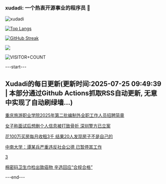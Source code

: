 ### xudadi: 一个热衷开源事业的程序员 👋

![xudadi](https://github-readme-stats-git-masterorgs-github-readme-stats-team.vercel.app/api?username=xudadi)

[![Top Langs](https://github-readme-stats.vercel.app/api/top-langs/?username=xudadi)](https://github.com/anuraghazra/github-readme-stats)

[![GitHub Streak](https://streak-stats.demolab.com?user=xudadi&locale=zh_Hans)](https://git.io/streak-stats)

![](https://raw.githubusercontent.com/xudadi/xudadi/main/assets/github-contribution-grid-snake.svg)

![VISITOR+COUNT](https://komarev.com/ghpvc/?username=xudadi&label=VISITOR+COUNT)


---start---

## Xudadi的每日更新(更新时间:2025-07-25 09:49:39 | 本部分通过Github Actions抓取RSS自动更新, 无意中实现了自动刷绿墙...)

[重庆旅游职业学院2025年第二批编制外全职工作人员招聘简章](https://www.gongkaoleida.com/article/2529979)

[女子称面试后想删个人信息被打致骨折 深圳警方已立案](https://m.163.com/news/article/K596274E053469LG.html)

[花100万买房每月收租3千 结果20人发现房子不是自己的](https://m.163.com/news/article/K58CI4P00514EGPO.html)

[中南大学：谭某兵严重违反社会公德 已暂停其工作](https://m.163.com/news/article/K58JKV9C0530JPVV.html)

[3](https://m.163.com/touch/news/sub/domestic)

[棉密码卫生巾检出致癌物 辛选回应“合规合格”](https://m.163.com/news/article/K58PI5RR051492T3.html)

---end---
